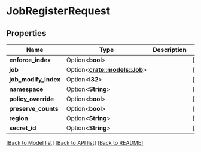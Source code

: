 # JobRegisterRequest

## Properties

| Name                 | Type                                     | Description | Notes      |
| -------------------- | ---------------------------------------- | ----------- | ---------- |
| **enforce_index**    | Option<**bool**>                         |             | [optional] |
| **job**              | Option<[**crate::models::Job**](Job.md)> |             | [optional] |
| **job_modify_index** | Option<**i32**>                          |             | [optional] |
| **namespace**        | Option<**String**>                       |             | [optional] |
| **policy_override**  | Option<**bool**>                         |             | [optional] |
| **preserve_counts**  | Option<**bool**>                         |             | [optional] |
| **region**           | Option<**String**>                       |             | [optional] |
| **secret_id**        | Option<**String**>                       |             | [optional] |

[[Back to Model list]](../README.md#documentation-for-models)
[[Back to API list]](../README.md#documentation-for-api-endpoints)
[[Back to README]](../README.md)
